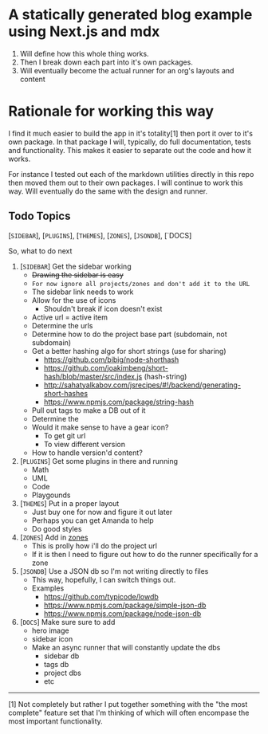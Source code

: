 # A statically generated blog example using Next.js and mdx
1. Will define how this whole thing works.
  1. Then I break down each part into it's own packages.
1. Will eventually become the actual runner for an org's layouts and content

# Rationale for working this way
I find it much easier to build the app in it's totality[1] then port it over to it's own package. In that package I will, typically, do full documentation, tests and functionality. This makes it easier to separate out the code and how it works.

For instance I tested out each of the markdown utilities directly in this repo then moved them out to their own packages. I will continue to work this way. Will eventually do the same with the design and runner.

## Todo Topics
[`SIDEBAR`], [`PLUGINS`], [`THEMES`], [`ZONES`], [`JSONDB`], [`DOCS]

So, what to do next
1. [`SIDEBAR`] Get the sidebar working
    * ~~Drawing the sidebar is easy~~
    * `For now ignore all projects/zones and don't add it to the URL`
    * The sidebar link needs to work
    * Allow for the use of icons
      *  Shouldn't break if icon doesn't exist
    * Active url = active item
    * Determine the urls
    * Determine how to do the project base part (subdomain, not subdomain)
    * Get a better hashing algo for short strings (use for sharing)
        - https://github.com/bibig/node-shorthash
        - https://github.com/joakimbeng/short-hash/blob/master/src/index.js (hash-string)
        - http://sahatyalkabov.com/jsrecipes/#!/backend/generating-short-hashes
        - https://www.npmjs.com/package/string-hash
    * Pull out tags to make a DB out of it
    * Determine the
    * Would it make sense to have a gear icon?
        - To get git url
        - To view different version
    * How to handle version'd content?
1. [`PLUGINS`] Get some plugins in there and running
    * Math
    * UML
    * Code
    * Playgounds
1. [`THEMES`] Put in a proper layout
    * Just buy one for now and figure it out later
    * Perhaps you can get Amanda to help
    * Do good styles
1. [`ZONES`] Add in [zones](https://github.com/vercel/next.js/tree/canary/examples/with-zones)
    * This is prolly how i'll do the project url
    * If it is then I need to figure out how to do the runner specifically for a zone
1. [`JSONDB`] Use a JSON db so I'm not writing directly to files
    * This way, hopefully, I can switch things out.
    * Examples
        * https://github.com/typicode/lowdb
        * https://www.npmjs.com/package/simple-json-db
        * https://www.npmjs.com/package/node-json-db
1. [`DOCS`] Make sure sure to add
    * hero image
    * sidebar icon
    * Make an async runner that will constantly update the dbs
        * sidebar db
        * tags db
        * project dbs
        * etc

---
[1] Not completely but rather I put together something with the "the most complete" feature set that I'm thinking of which will often encompase the most important functionality. 